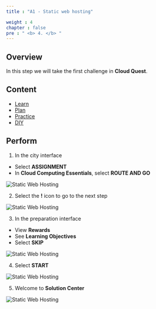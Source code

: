 ```yaml
---
title : "A1 - Static web hosting"

weight : 4
chapter : false
pre : " <b> 4. </b> "
---
```


## Overview

In this step we will take the first challenge in **Cloud Quest**.

## Content

- [Learn](4.1-learn/)
- [Plan](4.2-plan/)
- [Practice](4.3-practice/)
- [DIY](4.4-diy/)


## Perform

1. In the city interface

- Select **ASSIGNMENT**
- In **Cloud Computing Essentials**, select **ROUTE AND GO**

![Static Web Hosting](/images/4-staticwebhosting/1-webhosting.png?width=90pc)

2. Select the **!** icon to go to the next step

![Static Web Hosting](/images/4-staticwebhosting/2-webhosting.png?width=90pc)

3. In the preparation interface

- View **Rewards**
- See **Learning Objectives**
- Select **SKIP**

![Static Web Hosting](/images/4-staticwebhosting/3-webhosting.png?width=90pc)

4. Select **START**


![Static Web Hosting](/images/4-staticwebhosting/4-webhosting.png?width=90pc)

5. Welcome to **Solution Center**

![Static Web Hosting](/images/4-staticwebhosting/5-webhosting.png?width=90pc)
